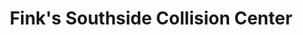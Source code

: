 ---
title: "Fink's Southside Collision Center"
url: /zanesville/finks-southside-collision-center/
shop: car repair
---